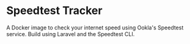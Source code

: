 # Speedtest Tracker

A Docker image to check your internet speed using Ookla's Speedtest service. Build using Laravel and the Speedtest CLI.
